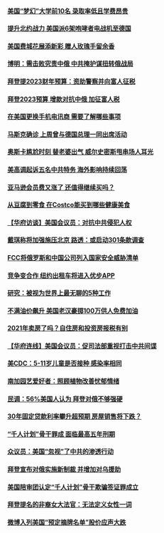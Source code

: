 #### [美国“梦幻”大学前10名 录取率低且学费昂贵](../pages/prog203/a103386371.md) 
#### [提升北约战力 美国派6架咆哮者电战机至德国](../pages/prog203/a103386327.md) 
#### [美国费城花展添新彩 赠人玫瑰手留余香](../pages/prog203/a103386231.md) 
#### [博明：需击败究责中俄 中共掩护谋扭转俄战局](../pages/prog203/a103385933.md) 
#### [拜登提2023财年预算：资助警察并向富人征税](../pages/prog203/a103385903.md) 
#### [拜登2023预算 增款对抗中俄 加征富人税](../pages/prog203/a103385886.md) 
#### [在美国更换手机电讯商 需要了解哪些事项](../pages/prog203/a103385856.md) 
#### [马斯克确诊 上周曾与德国总理一同出席活动](../pages/prog203/a103385684.md) 
#### [奥斯卡尴尬时刻 替老婆出气 威尔史密斯甩串场人耳光](../pages/prog203/a103385433.md) 
#### [美高调起诉五名中共特务 海外影响持续回荡](../pages/prog203/a103385160.md) 
#### [亚马逊会员费又涨了 还值得继续买吗？](../pages/prog203/a103384665.md) 
#### [从豆腐到零食 在Costco能买到哪些健康美食](../pages/prog203/a103385109.md) 
#### [【华府访谈】美国会议员：对抗中共侵犯人权](../pages/prog203/a103385014.md) 
#### [戴琪称将加强施压北京 路透：或启动301条款调查](../pages/prog203/a103384526.md) 
#### [FCC将俄罗斯和中国公司列入国家安全威胁清单](../pages/prog203/a103384546.md) 
#### [竞争变合作 纽约出租车将进入优步APP](../pages/prog203/a103384525.md) 
#### [研究：被视为世界上最无聊的5种工作](../pages/prog203/a103384302.md) 
#### [不满油价飙升 美国老汉豪掷100万供人免费加油](../pages/prog203/a103383710.md) 
#### [2021年卖房了吗？自住房和投资房报税有别](../pages/prog203/a103383702.md) 
#### [【华府连线】美国会议员：促司法部重视打击中共间谍](../pages/prog203/a103383609.md) 
#### [美CDC：5-11岁儿童是否接种 感染率相同](../pages/prog203/a103383557.md) 
#### [南加园艺爱好者：照顾植物改善忧郁情绪](../pages/prog203/a103383211.md) 
#### [民调：56%美国人认为 拜登对俄不够强硬](../pages/prog203/a103382822.md) 
#### [30年固定贷款利率攀升超预期 房屋销售将下跌？](../pages/prog203/a103382803.md) 
#### [“千人计划”骨干罪成 面临最高五年刑期](../pages/prog203/a103382866.md) 
#### [众议员：美国“忽视”了中共的渗透行动](../pages/prog203/a103382676.md) 
#### [拜登宣布对俄实施新制裁 并增加对乌援助](../pages/prog203/a103382650.md) 
#### [美国陪审团认定“千人计划”骨干欺骗签证罪成立](../pages/prog203/a103382634.md) 
#### [拜登提名的非裔女大法官：无法定义女性一词](../pages/prog203/a103382593.md) 
#### [微博入列美国“预定摘牌名单”股价应声大跌](../pages/prog203/a103382454.md) 
